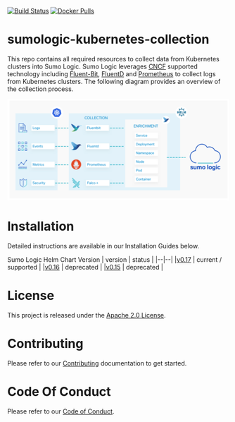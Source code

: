 [![Build Status](https://travis-ci.org/SumoLogic/sumologic-kubernetes-collection.svg?branch=master)](https://travis-ci.org/SumoLogic/sumologic-kubernetes-collection) [![Docker Pulls](https://img.shields.io/docker/pulls/sumologic/kubernetes-fluentd.svg)](https://hub.docker.com/r/sumologic/kubernetes-fluentd) 

# sumologic-kubernetes-collection

This repo contains all required resources to collect data from Kubernetes clusters into Sumo Logic. Sumo Logic leverages [CNCF](https://www.cncf.io) supported technology including [Fluent-Bit](https://fluentbit.io), [FluentD](https://www.fluentd.org) and [Prometheus](https://prometheus.io) to collect logs from Kubernetes clusters. The following diagram provides an overview of the collection process.

![overview](/images/overview.png)

# Installation

Detailed instructions are available in our Installation Guides below.

Sumo Logic Helm Chart Version
| version | status |
|--|--|
|[v0.17](https://github.com/SumoLogic/sumologic-kubernetes-collection/tree/release-v0.17/deploy/README.md) | current / supported  |
|[v0.16](https://github.com/SumoLogic/sumologic-kubernetes-collection/tree/release-v0.16/deploy/README.md) | deprecated |
|[v0.15](https://github.com/SumoLogic/sumologic-kubernetes-collection/tree/release-v0.15/deploy/README.md) | deprecated |

# License

This project is released under the [Apache 2.0 License](./LICENSE).

# Contributing

Please refer to our [Contributing](./CONTRIBUTING.md) documentation to get started.

# Code Of Conduct

Please refer to our [Code of Conduct](CODE_OF_CONDUCT.md).
